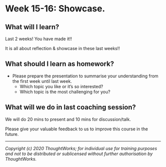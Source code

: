# Week 15-16: Showcase. 

## What will I learn?
Last 2 weeks! You have made it!!

It is all about reflection & showcase in these last weeks!!

## What should I learn as homework?

- Please prepare the presentation to summarise your understanding from the first week until last week. 
    - Which topic you like or it’s so interested? 
    - Which topic is the most challenging for you?

## What will we do in last coaching session?

We will do 20 mins to present and 10 mins for discussion/talk.

Please give your valuable feedback to us to improve this course in the future. 


---

*Copyright (c) 2020 ThoughtWorks; for individual use for training purposes and not to be distributed or sublicensed without further authorisation by ThoughtWorks.*
